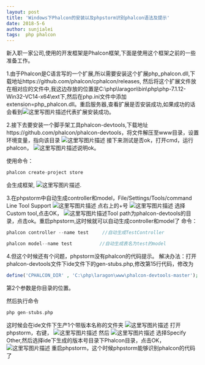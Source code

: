 ```yaml
---
layout: post
title: 'Windows下Phalcon的安装以及phpstorm识别phalcon语法及提示'
date: 2018-5-6 
author: sunjialei
tags:  php phalcon
---
```


新入职一家公司,使用的开发框架是Phalcon框架,下面是使用这个框架之前的一些准备工作。

1.由于Phalcon是C语言写的一个扩展,所以需要安装这个扩展php_phalcon.dll,下载地址https://github.com/phalcon/cphalcon/releases,
然后将这个扩展文件放在相对应的文件中,我这边存放的位置是C:\php\laragon\bin\php\php-7.1.12-Win32-VC14-x64\ext下,然后在php.ini文件中添加extension=php_phalcon.dll。重启服务器,查看扩展是否安装成功,如果成功的话会看到![这里写图片描述](https://img-blog.csdn.net/20180506232056247?watermark/2/text/aHR0cHM6Ly9ibG9nLmNzZG4ubmV0L3N1bl9qaWFsZWk=/font/5a6L5L2T/fontsize/400/fill/I0JBQkFCMA==/dissolve/70)代表扩展安装成功。

2.接下去要安装一个脚手架工具phalcon-devtools,下载地址https://github.com/phalcon/phalcon-devtools，将文件解压至www目录，设置环境变量，指向该目录
![这里写图片描述](https://img-blog.csdn.net/20180507224623508?watermark/2/text/aHR0cHM6Ly9ibG9nLmNzZG4ubmV0L3N1bl9qaWFsZWk=/font/5a6L5L2T/fontsize/400/fill/I0JBQkFCMA==/dissolve/70)
接下来测试是否ok，打开cmd，运行phalcon，
![这里写图片描述](https://img-blog.csdn.net/20180507224746650?watermark/2/text/aHR0cHM6Ly9ibG9nLmNzZG4ubmV0L3N1bl9qaWFsZWk=/font/5a6L5L2T/fontsize/400/fill/I0JBQkFCMA==/dissolve/70)说明ok。

使用命令：
```php
phalcon create-project store
```
会生成框架,
![这里写图片描述](https://img-blog.csdn.net/20180507225853689?watermark/2/text/aHR0cHM6Ly9ibG9nLmNzZG4ubmV0L3N1bl9qaWFsZWk=/font/5a6L5L2T/fontsize/400/fill/I0JBQkFCMA==/dissolve/70).

3.在phpstorm中自动生成controller和model，File/Settings/Tools/command Line Tool Support
![这里写图片描述](https://img-blog.csdn.net/20180507230601700?watermark/2/text/aHR0cHM6Ly9ibG9nLmNzZG4ubmV0L3N1bl9qaWFsZWk=/font/5a6L5L2T/fontsize/400/fill/I0JBQkFCMA==/dissolve/70)
点右上的+号
![这里写图片描述](https://img-blog.csdn.net/20180507230901908?watermark/2/text/aHR0cHM6Ly9ibG9nLmNzZG4ubmV0L3N1bl9qaWFsZWk=/font/5a6L5L2T/fontsize/400/fill/I0JBQkFCMA==/dissolve/70)
选择Custom tool,点击OK，
![这里写图片描述](https://img-blog.csdn.net/20180507231132363?watermark/2/text/aHR0cHM6Ly9ibG9nLmNzZG4ubmV0L3N1bl9qaWFsZWk=/font/5a6L5L2T/fontsize/400/fill/I0JBQkFCMA==/dissolve/70)Tool path为phalcon-devtools的目录，点击ok。重启phpstorm,这时候就可以自动生成controller和model了
命令：
```php
phalcon controller --name test     //自动生成TestController

phalcon model--name test		  //自动生成表名为test的model
```

4.但这个时候还有个问题，phpstorm没有phalcon的代码提示。
解决办法：打开phalcon-devtools文件下ide文件下的gen-stubs.php,修改第15行代码，修改为
```php
define('CPHALCON_DIR' , 'C:\php\laragon\www\phalcon-devtools-master');
```
第2个参数是你目录的位置。

 然后执行命令
```php
php gen-stubs.php
```
这时候会在ide文件下生产1个带版本名称的文件夹
![这里写图片描述](https://img-blog.csdn.net/20180507225536716?watermark/2/text/aHR0cHM6Ly9ibG9nLmNzZG4ubmV0L3N1bl9qaWFsZWk=/font/5a6L5L2T/fontsize/400/fill/I0JBQkFCMA==/dissolve/70)
打开phpstorm，右键，
![这里写图片描述](https://img-blog.csdn.net/2018050723154828?watermark/2/text/aHR0cHM6Ly9ibG9nLmNzZG4ubmV0L3N1bl9qaWFsZWk=/font/5a6L5L2T/fontsize/400/fill/I0JBQkFCMA==/dissolve/70)
然后
![这里写图片描述](https://img-blog.csdn.net/20180507231810676?watermark/2/text/aHR0cHM6Ly9ibG9nLmNzZG4ubmV0L3N1bl9qaWFsZWk=/font/5a6L5L2T/fontsize/400/fill/I0JBQkFCMA==/dissolve/70) 
选择Specify Other,然后选择ide下生成的版本号目录下Phalcon目录，点击OK，
![这里写图片描述](https://img-blog.csdn.net/20180507232024159?watermark/2/text/aHR0cHM6Ly9ibG9nLmNzZG4ubmV0L3N1bl9qaWFsZWk=/font/5a6L5L2T/fontsize/400/fill/I0JBQkFCMA==/dissolve/70)
重启phpstorm，这个时候phpstorm能够识别phalcon的代码了




